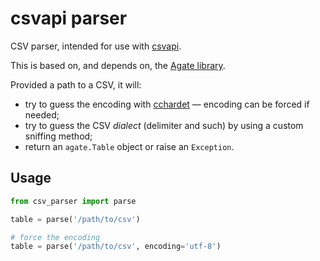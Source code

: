 # csvapi parser

CSV parser, intended for use with [csvapi](https://github.com/opendatateam/csvapi).

This is based on, and depends on, the [Agate library](https://agate.readthedocs.io).

Provided a path to a CSV, it will:
- try to guess the encoding with [cchardet](https://github.com/PyYoshi/cChardet) — encoding can be forced if needed;
- try to guess the CSV _dialect_ (delimiter and such) by using a custom sniffing method;
- return an `agate.Table` object or raise an `Exception`.

## Usage

```python
from csv_parser import parse

table = parse('/path/to/csv')

# force the encoding
table = parse('/path/to/csv', encoding='utf-8')
```

